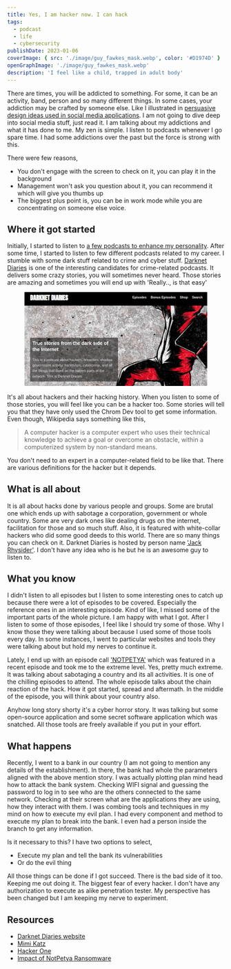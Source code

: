 ```yaml
---
title: Yes, I am hacker now. I can hack
tags:
  - podcast
  - life
  - cybersecurity
publishDate: 2023-01-06
coverImage: { src: './image/guy_fawkes_mask.webp', color: '#D1974D' }
openGraphImage: './image/guy_fawkes_mask.webp'
description: 'I feel like a child, trapped in adult body'
---
```


There are times, you will be addicted to something. For some, it can be an activity, band, person and so many different things. In some cases, your addiction may be crafted by someone else. Like I illustrated in [persuasive design ideas used in social media applications](/posts/persuasive-designs/). I am not going to dive deep into social media stuff, just read it. I am talking about my addictions and what it has done to me. My zen is simple. I listen to podcasts whenever I go spare time. I had some addictions over the past but the force is strong with this.

There were few reasons,

- You don't engage with the screen to check on it, you can play it in the background
- Management won't ask you question about it, you can recommend it which will give you thumbs up
- The biggest plus point is, you can be in work mode while you are concentrating on someone else voice.

## Where it got started

Initially, I started to listen to [a few podcasts to enhance my personality](/posts/a-year-with-podcast-life/). After some time, I started to listen to few different podcasts related to my career. I stumble with some dark stuff related to crime and cyber stuff. [Darknet Diaries](https://darknetdiaries.com/) is one of the interesting candidates for crime-related podcasts. It delivers some crazy stories, you will sometimes never heard. Those stories are amazing and sometimes you will end up with 'Really.., is that easy'

<figure>

![darknetdiaries website home page screen shot with menu items](./image/darknetdiaries_website.webp)

</figure>

It's all about hackers and their hacking history. When you listen to some of those stories, you will feel like you can be a hacker too. Some stories will tell you that they have only used the Chrom Dev tool to get some information. Even though, Wikipedia says something like this,

> A computer hacker is a computer expert who uses their technical knowledge to achieve a goal or overcome an obstacle, within a computerized system by non-standard means.

You don't need to an expert in a computer-related field to be like that. There are various definitions for the hacker but it depends.

## What is all about

It is all about hacks done by various people and groups. Some are brutal one which ends up with sabotage a corporation, government or whole country. Some are very dark ones like dealing drugs on the internet, facilitation for those and so much stuff. Also, it is featured with white-collar hackers who did some good deeds to this world. There are so many things you can check on it.
Darknet Diaries is hosted by person name ['Jack Rhysider'](https://twitter.com/jackrhysider). I don't have any idea who is he but he is an awesome guy to listen to.

## What you know

I didn't listen to all episodes but I listen to some interesting ones to catch up because there were a lot of episodes to be covered. Especially the reference ones in an interesting episode. Kind of like, I missed some of the important parts of the whole picture. I am happy with what I got. After I listen to some of those episodes, I feel like I should try some of those. Why I know those they were talking about because I used some of those tools every day. In some instances, I went to particular websites and tools they were talking about but hold my nerves to continue it.

Lately, I end up with an episode call ['NOTPETYA'](https://darknetdiaries.com/episode/54/) which was featured in a recent episode and took me to the extreme level. Yes, pretty much extreme. It was talking about sabotaging a country and its all activities. It is one of the chilling episodes to attend. The whole episode talks about the chain reaction of the hack. How it got started, spread and aftermath. In the middle of the episode, you will think about your country also.

Anyhow long story shorty it's a cyber horror story. It was talking but some open-source application and some secret software application which was snatched. All those tools are freely available if you put in your effort.

## What happens

Recently, I went to a bank in our country (I am not going to mention any details of the establishment). In there, the bank had whole the parameters aligned with the above mention story. I was actually plotting plan mind head how to attack the bank system. Checking WIFI signal and guessing the password to log in to see who are the others connected to the same network. Checking at their screen what are the applications they are using, how they interact with them. I was combing tools and techniques in my mind on how to execute my evil plan. I had every component and method to execute my plan to break into the bank. I even had a person inside the branch to get any information.

Is it necessary to this? I have two options to select,

- Execute my plan and tell the bank its vulnerabilities
- Or do the evil thing

All those things can be done if I got succeed. There is the bad side of it too. Keeping me out doing it. The biggest fear of every hacker. I don't have any authorization to execute as alike penetration tester. My perspective has been changed but I am keeping my nerve to experiment.

## Resources

- [Darknet Diaries website](https://darknetdiaries.com/)
- [Mimi Katz](https://github.com/gentilkiwi/mimikatz/wiki)
- [Hacker One](https://www.hackerone.com/for-hackers/start-hacking)
- [Impact of NotPetya Ransomware](https://infotransec.com/news/the-impacts-of-notpetya-ransomware-what-you-need-to-know/)
